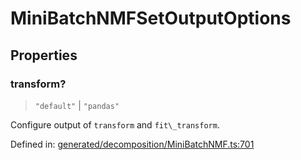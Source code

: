 # MiniBatchNMFSetOutputOptions

## Properties

### transform?

> `"default"` \| `"pandas"`

Configure output of `transform` and `fit\_transform`.

Defined in:  [generated/decomposition/MiniBatchNMF.ts:701](https://github.com/transitive-bullshit/scikit-learn-ts/blob/92ab806/packages/sklearn/src/generated/decomposition/MiniBatchNMF.ts#L701)
